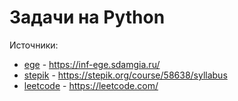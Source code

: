 # Задачи на Python

Источники:
- [ege](ege) - https://inf-ege.sdamgia.ru/
- [stepik](stepik) - https://stepik.org/course/58638/syllabus
- [leetcode](leetcode) - https://leetcode.com/